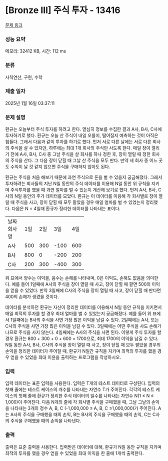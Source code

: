 # [Bronze III] 주식 투자 - 13416 

[문제 링크](https://www.acmicpc.net/problem/13416) 

### 성능 요약

메모리: 32412 KB, 시간: 112 ms

### 분류

사칙연산, 구현, 수학

### 제출 일자

2025년 1월 16일 03:37:11

### 문제 설명

<p>환규는 오늘부터 주식 투자를 하려고 한다. 열심히 정보를 수집한 결과 A사, B사, C사에 투자하기로 했다. 환규는 오늘 산 주식이 내일 오를지, 떨어질지 예측하는 것이 아직은 힘들다. 그래서 다음과 같이 투자를 하기로 했다. 먼저 서로 다른 날에는 서로 다른 회사의 주식을 살 수 있지만, 하루에는 최대 1개 회사의 주식만 사도록 한다. 매일 장이 열리기 전에 A사, B사, C사 중 그날 주식을 살 회사를 하나 정한 후, 장이 열릴 때 정한 회사의 주식을 산다. 그 다음 장이 닫힐 때 그날 산 주식을 모두 판다. 만약 세 회사 중 어느 곳도 수익이 날 것 같지 않으면 주식을 구매하지 않아도 된다.</p>

<p>환규는 주식을 처음 해보기 때문에 과연 주식으로 돈을 벌 수 있을지 궁금해졌다. 그래서 투자하려는 회사들의 지난 N일 동안의 주식 데이터를 이용해 N일 동안 위 규칙을 지키며 주식투자를 했을 때 과연 얼마를 벌 수 있는지 계산해 보기로 했다. 먼저 A사, B사, C사의 N일 동안의 주가 데이터를 모았다. 환규는 이 데이터를 이용해 각 회사별로 장이 열릴 때 주식을 사고, 장이 닫힐 때 모두 팔았을 경우 매일 얼마를 벌 수 있었는지 정리했다. 다음은 N = 4일때 환규가 정리한 데이터를 나타내는 표이다.</p>

<table class="table table-bordered" style="width:50%">
	<tbody>
		<tr>
			<td>날짜<br>
			회사명</td>
			<td>1일</td>
			<td>2일</td>
			<td>3일</td>
			<td>4일</td>
		</tr>
		<tr>
			<td>A사</td>
			<td>500</td>
			<td>300</td>
			<td>-100</td>
			<td>600</td>
		</tr>
		<tr>
			<td>B사</td>
			<td>800</td>
			<td>0</td>
			<td>-200</td>
			<td>200</td>
		</tr>
		<tr>
			<td>C사</td>
			<td>200</td>
			<td>300</td>
			<td>-400</td>
			<td>300</td>
		</tr>
	</tbody>
</table>

<p>위 표에서 양수는 이익을, 음수는 손해를 나타내며, 0은 이익도, 손해도 없음을 의미한다. 예를 들어 1일째에 A사의 주식을 장이 열릴 때 사고, 장이 닫힐 때 팔면 500의 이익을 얻을 수 있었다. 만약 3일째에 C사의 주식을 장이 열릴 때 사고, 장이 닫힐 때 판다면 400의 손해가 생겼을 것이다.</p>

<p>데이터를 분석하던 환규는 자신이 정리한 데이터를 이용해서 N일 동안 규칙을 지키면서 매일 최적의 투자를 할 경우 최대 얼마를 벌 수 있었는지 궁금해졌다. 예를 들어 위 표에서 1일째에는 B사의 주식을 사면 가장 많은 이익을 남길 수 있다. 2일째에는 A사, 또는 C사의 주식을 사면 가장 많은 이익을 남길 수 있다. 3일째에는 어떤 주식을 사도 손해가 나므로 주식을 사지 않는다. 4일째에는 A사의 주식을 사면 된다. 이렇게 주식 투자를 할 경우 환규는 800 + 300 + 0 + 600 = 1700으로, 최대 1700의 이익을 남길 수 있다. N일 동안 A사, B사, C사의 주식을 장이 열릴 때 사고, 장이 닫힐 때 모두 팔았을 경우의 손익을 정리한 데이터가 주어질 때, 환규가 N일간 규칙을 지키며 최적의 투자를 했을 경우 얻을 수 있었을 최대 이윤을 출력하는 프로그램을 작성하시오.</p>

### 입력 

 <p>입력 데이터는 표준 입력을 사용한다. 입력은 T개의 테스트 데이터로 구성된다. 입력의 첫째 줄에는 테스트 케이스의 개수를 나타내는 자연수 T가 주어진다. 각각의 테스트 케이스의 첫째 줄에 환규가 정리한 주식 데이터의 일수를 나타내는 자연수 N(1 ≤ N ≤ 1,000)이 주어진다. 다음 N개의 줄에 각 회사별 주식을 구매했을 때, 그날 그날의 손익을 나타내는 3개의 정수 A, B, C (-1,000,000 ≤ A, B, C ≤1,000,000)가 주어진다. A는 A사의 주식을 구매했을 때의 손익, B는 B사의 주식을 구매했을 때의 손익, C는 C사의 주식을 구매했을 때의 손익을 나타낸다.</p>

### 출력 

 <p>출력은 표준 출력을 사용한다. 입력받은 데이터에 대해, 환규가 N일 동안 규칙을 지키며 최적의 투자를 했을 경우 얻을 수 있었을 최대 이익을 한 줄에 1개씩 출력한다.</p>

